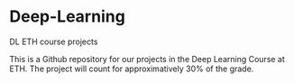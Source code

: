 # Deep-Learning
DL ETH course projects

This is a Github repository for our projects in the Deep Learning Course at ETH.
The project will count for approximatively 30% of the grade.
